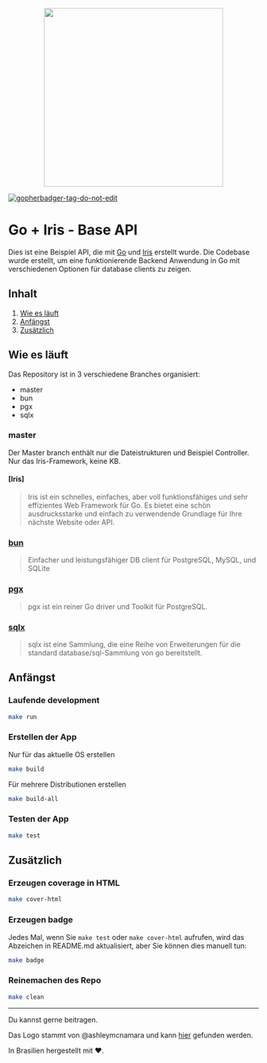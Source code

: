 
<p align="center"><img src="https://raw.githubusercontent.com/ashleymcnamara/gophers/master/RickAndMorty.png" width="360"></p>

<a href='https://github.com/jpoles1/gopherbadger' target='_blank'>![gopherbadger-tag-do-not-edit](https://img.shields.io/badge/Go%20Coverage-93%25-brightgreen.svg?longCache=true&style=flat)</a>

# Go + Iris - Base API

Dies ist eine Beispiel API, die mit [Go](https://go.dev/) und [Iris](https://www.iris-go.com/) erstellt wurde. Die Codebase wurde erstellt, um eine funktionierende Backend Anwendung in Go mit verschiedenen Optionen für database clients zu zeigen.

## Inhalt

 1. [Wie es läuft](#wie-es-läuft)
 2. [Anfängst](#anfängst)
 3. [Zusätzlich](#zusätzlich)

## Wie es läuft

Das Repository ist in 3 verschiedene Branches organisiert:

- master
- bun
- pgx
- sqlx


### master
Der Master branch enthält nur die Dateistrukturen und Beispiel Controller. Nur das Iris-Framework, keine KB.

#### [Iris]

 > Iris ist ein schnelles, einfaches, aber voll funktionsfähiges und sehr effizientes Web Framework für Go.
 > Es bietet eine schön ausdrucksstarke und einfach zu verwendende Grundlage für Ihre nächste Website oder API.

### [bun](https://bun.uptrace.dev/)
 > Einfacher und leistungsfähiger DB client für PostgreSQL, MySQL, und SQLite


### [pgx](https://github.com/jackc/pgx)
 > pgx ist ein reiner Go driver und Toolkit für PostgreSQL.

### [sqlx](https://github.com/jmoiron/sqlx)
 > sqlx ist eine Sammlung, die eine Reihe von Erweiterungen für die standard database/sql-Sammlung von go bereitstellt.

## Anfängst

### Laufende development

```sh
make run
```

### Erstellen der App

Nur für das aktuelle OS erstellen
```sh
make build
```

Für mehrere Distributionen erstellen
```sh
make build-all
```

### Testen der App

```sh
make test
```

## Zusätzlich

### Erzeugen coverage in HTML

```sh
make cover-html
```

### Erzeugen badge
Jedes Mal, wenn Sie ```make test``` oder ```make cover-html``` aufrufen, wird das Abzeichen in README.md aktualisiert, aber Sie können dies manuell tun:

```sh
make badge
```

### Reinemachen des Repo

```sh
make clean
```

---
Du kannst gerne beitragen.

Das Logo stammt von @ashleymcnamara und kann [hier](https://github.com/ashleymcnamara/gophers) gefunden werden.

In Brasilien hergestellt mit ❤️.